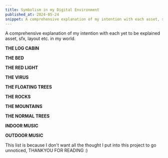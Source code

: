 ```yaml
---
title: Symbolism in my Digital Environment
published_at: 2024-05-24
snippet: A comprehensive explanation of my intention with each asset, sfx, layout etc. in my world.
---
```

A comprehensive explanation of my intention with each yet to be explained asset, sfx, layout etc. in my world.

**THE LOG CABIN**


**THE BED**


**THE RED LIGHT**


**THE VIRUS**


**THE FLOATING TREES**


**THE ROCKS**


**THE MOUNTAINS**


**THE NORMAL TREES**


**INDOOR MUSIC**


**OUTDOOR MUSIC**


This list is because I don't want all the thought I put into this project to go unnoticed, THANKYOU FOR READING :)


